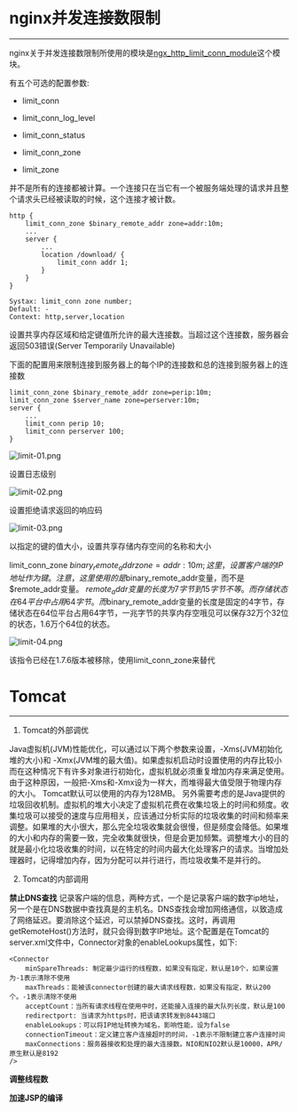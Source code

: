 # nginx并发连接数限制

------

nginx关于并发连接数限制所使用的模块是[ngx_http_limit_conn_module](http://nginx.org/en/docs/http/ngx_http_limit_conn_module.html)这个模块。

有五个可选的配置参数:

+ limit_conn

+ limit_conn_log_level

+ limit_conn_status

+ limit_conn_zone

+ limit_zone

并不是所有的连接都被计算。一个连接只在当它有一个被服务端处理的请求并且整个请求头已经被读取的时候，这个连接才被计数。

```
http {
	limit_conn_zone $binary_remote_addr zone=addr:10m;
	...
	server {
		...
		location /download/ {
			limit_conn addr 1;
		}
	}
}
```

```
Systax: limit_conn zone number;
Default: - 
Context: http,server,location
```

设置共享内存区域和给定键值所允许的最大连接数。当超过这个连接数，服务器会返回503错误(Server Temporarily Unavailable)

下面的配置用来限制连接到服务器上的每个IP的连接数和总的连接到服务器上的连接数

```
limit_conn_zone $binary_remote_addr zone=perip:10m;
limit_conn_zone $server_name zone=perserver:10m;
server {
	...
	limit_conn perip 10;
	limit_conn perserver 100;
}
```

![limit-01.png](https://aaron-13.github.io/images/limit-01.png)

设置日志级别

![limit-02.png](https://aaron-13.github.io/images/limit-02.png)

设置拒绝请求返回的响应码

![limit-03.png](https://aaron-13.github.io/images/limit-03.png)

以指定的键的值大小，设置共享存储内存空间的名称和大小

limit_conn_zone $binary_remote_addr zone=addr:10m;
这里，设置客户端的IP地址作为键。注意，这里使用的是$binary_remote_addr变量，而不是$remote_addr变量。
$remote_addr变量的长度为7字节到15字节不等。而存储状态在64平台中占用64字节。而$binary_remote_addr变量的长度是固定的4字节，存储状态在64位平台占用64字节，一兆字节的共享内存空哦见可以保存32万个32位的状态，1.6万个64位的状态。

![limit-04.png](https://aaron-13.github.io/images/limit-04.png)

该指令已经在1.7.6版本被移除，使用limit_conn_zone来替代



# Tomcat

------

1. Tomcat的外部调优

Java虚拟机(JVM)性能优化，可以通过以下两个参数来设置，-Xms<size>(JVM初始化堆的大小)和 -Xmx<size>(JVM堆的最大值)。如果虚拟机启动时设置使用的内存比较小而在这种情况下有许多对象进行初始化，虚拟机就必须重复增加内存来满足使用。由于这种原因，一般把-Xms和-Xmx设为一样大，而堆得最大值受限于物理内存的大小。
Tomcat默认可以使用的内存为128MB。
另外需要考虑的是Java提供的垃圾回收机制。虚拟机的堆大小决定了虚拟机花费在收集垃圾上的时间和频度。收集垃圾可以接受的速度与应用相关，应该通过分析实际的垃圾收集的时间和频率来调整。如果堆的大小很大，那么完全垃圾收集就会很慢，但是频度会降低。如果堆的大小和内存的需要一致，完全收集就很快，但是会更加频繁。调整堆大小的目的就是最小化垃圾收集的时间，以在特定的时间内最大化处理客户的请求。当增加处理器时，记得增加内存，因为分配可以并行进行，而垃圾收集不是并行的。

2. Tomcat的内部调用

**禁止DNS查找**
记录客户端的信息，两种方式，一个是记录客户端的数字ip地址，另一个是在DNS数据中查找真是的主机名。DNS查找会增加网络通信，以致造成了网络延迟。要消除这个延迟，可以禁掉DNS查找。这时，再调用getRemoteHost()方法时，就只会得到数字IP地址。这个配置是在Tomcat的server.xml文件中，Connector对象的enableLookups属性，如下:

```
<Connector
	minSpareThreads: 制定最少运行的线程数，如果没有指定，默认是10个，如果设置为-1表示清除不使用
	maxThreads：能被该connector创建的最大请求线程数，如果没有指定，默认200个。-1表示清除不使用
	acceptCount：当所有请求线程在使用中时，还能接入连接的最大队列长度，默认是100
	redirectport: 当请求为https时，把该请求转发到8443端口
	enableLookups：可以将IP地址转换为域名，影响性能，设为false
	connectionTimeout：定义建立客户连接超时的时间，-1表示不限制建立客户连接时间
	maxConnections：服务器接收和处理的最大连接数。NIO和NIO2默认是10000，APR/原生默认是8192
/>

```

**调整线程数**


**加速JSP的编译**


